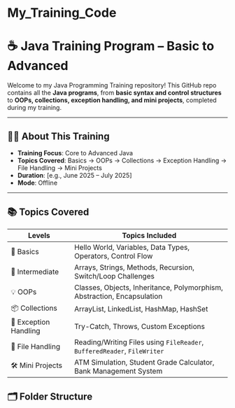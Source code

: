 # My_Training_Code
# ☕ Java Training Program – Basic to Advanced

Welcome to my Java Programming Training repository! This GitHub repo contains all the **Java programs**, from **basic syntax and control structures** to **OOPs, collections, exception handling, and mini projects**, completed during my training.

---

## 🧑‍💻 About This Training

- **Training Focus**: Core to Advanced Java  
- **Topics Covered**: Basics → OOPs → Collections → Exception Handling → File Handling → Mini Projects  
- **Duration**: [e.g., June 2025 – July 2025]  
- **Mode**:  Offline 

---

## 📚 Topics Covered

| Levels         | Topics Included |
|---------------|-----------------|
| 🔰 Basics      | Hello World, Variables, Data Types, Operators, Control Flow |
| 🧠 Intermediate| Arrays, Strings, Methods, Recursion, Switch/Loop Challenges |
| 💡 OOPs        | Classes, Objects, Inheritance, Polymorphism, Abstraction, Encapsulation |
| 📦 Collections | ArrayList, LinkedList, HashMap, HashSet |
| 🛑 Exception Handling | Try-Catch, Throws, Custom Exceptions |
| 📁 File Handling | Reading/Writing Files using `FileReader`, `BufferedReader`, `FileWriter` |
| 🛠️ Mini Projects | ATM Simulation, Student Grade Calculator, Bank Management System |

## 🗂️ Folder Structure

